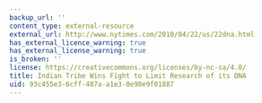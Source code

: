 ```yaml
---
backup_url: ''
content_type: external-resource
external_url: http://www.nytimes.com/2010/04/22/us/22dna.html
has_external_licence_warning: true
has_external_license_warning: true
is_broken: ''
license: https://creativecommons.org/licenses/by-nc-sa/4.0/
title: Indian Tribe Wins Fight to Limit Research of its DNA
uid: 93c455e3-6cff-487a-a1e3-0e98e9f01887
---
```

